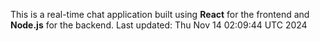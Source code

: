 This is a real-time chat application built using **React** for the frontend and **Node.js** for the backend.
Last updated: Thu Nov 14 02:09:44 UTC 2024
